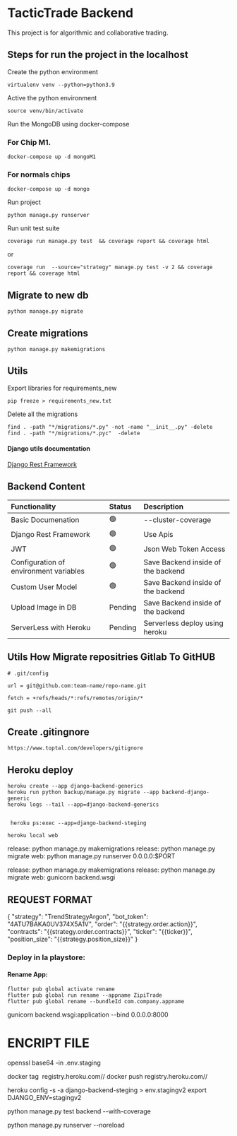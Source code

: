# TacticTrade Backend

This project is for algorithmic and collaborative trading.
## Steps for run the project in the localhost

Create the python environment

    virtualenv venv --python=python3.9

Active the python environment

    source venv/bin/activate

Run the MongoDB using docker-compose

### For Chip M1. 

    docker-compose up -d mongoM1
### For normals chips

    docker-compose up -d mongo


Run project 

    python manage.py runserver

Run unit test suite

    coverage run manage.py test  && coverage report && coverage html

or    

    coverage run  --source="strategy" manage.py test -v 2 && coverage report && coverage html


## Migrate to new db

    python manage.py migrate

## Create migrations 

    python manage.py makemigrations
    
## Utils 

Export libraries for requirements_new

    pip freeze > requirements_new.txt

Delete all the migrations

    find . -path "*/migrations/*.py" -not -name "__init__.py" -delete
    find . -path "*/migrations/*.pyc"  -delete

#### Django utils documentation

[Django Rest Framework](https://www.django-rest-framework.org/api-guide/authentication/)
    

## Backend Content

| Functionality           | Status | Description                           | 
| :--------------------   | :----- | :----------------------               |
| Basic Documenation      | 🟢     | --cluster-coverage                    |
| Django Rest Framework   | 🟢     | Use Apis                              |
| JWT                     | 🟢     | Json Web Token Access                 |
| Configuration of environment variables | 🟢     | Save Backend inside of the backend    |
| Custom User Model       | 🟢   | Save Backend inside of the backend    |
| Upload Image in DB      | Pending     | Save Backend inside of the backend    |
| ServerLess with Heroku      | Pending     | Serverless deploy using heroku    |



## Utils How Migrate repositries Gitlab To GitHUB

    # .git/config

    url = git@github.com:team-name/repo-name.git

    fetch = +refs/heads/*:refs/remotes/origin/*

    git push --all

## Create .gitingnore
    https://www.toptal.com/developers/gitignore


## Heroku deploy

    heroku create --app django-backend-generics
    heroku run python backup/manage.py migrate --app backend-django-generic
    heroku logs --tail --app=django-backend-generics


     heroku ps:exec --app=django-backend-steging

    heroku local web





release: python manage.py makemigrations
release: python manage.py migrate
web: python manage.py runserver 0.0.0.0:$PORT

release: python manage.py makemigrations
release: python manage.py migrate
web: gunicorn backend.wsgi



## REQUEST FORMAT 

{
    "strategy": "TrendStrategyArgon",
    "bot_token": "4ATU7BAKA0UV374X5A1V",
    "order": "{{strategy.order.action}}",
    "contracts": "{{strategy.order.contracts}}",
    "ticker": "{{ticker}}",
    "position_size": "{{strategy.position_size}}"
}




### Deploy in la playstore: 


#### Rename App:

    flutter pub global activate rename
    flutter pub global run rename --appname ZipiTrade
    flutter pub global rename --bundleId com.company.appname



gunicorn backend.wsgi:application --bind 0.0.0.0:8000

# ENCRIPT FILE
openssl base64 -in .env.staging



docker tag <image> registry.heroku.com/<app>/<process-type>
docker push registry.heroku.com/<app>/<process-type>



heroku config -s -a django-backend-steging > env.stagingv2
export DJANGO_ENV=stagingv2



python manage.py test backend --with-coverage


python manage.py runserver --noreload


